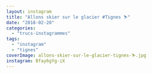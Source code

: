 ```yaml
---
layout: instagram
title: "Allons skier sur le glacier #Tignes ️️⛷"
date: "2018-02-20"
categories: 
  - "trucs-instagrammes"
tags: 
  - "instagram"
  - "tignes"
coverImage: allons-skier-sur-le-glacier-tignes-️️⛷.jpg 
instagram: Bfay6gYg-iX
---
```


